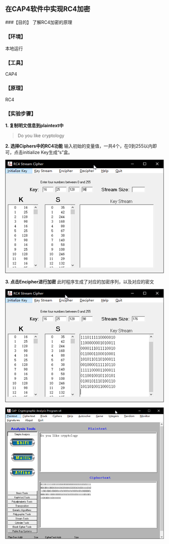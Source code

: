 ## 在CAP4软件中实现RC4加密
###【目的】
了解RC4加密的原理
### 【环境】
本地运行
### 【工具】
CAP4
### 【原理】
RC4
### 【实验步骤】
**1. 复制明文信息到plaintext中**

>Do you like cryptology

**2. 选择Ciphers中的RC4功能**
输入初始的变量值，一共4个，在0到255以内即可，点击initialize Key生成“s”盒。

![](files_for_writeup/2-1.png)

**3. 点击Encipher进行加密**
此时程序生成了对应的加密序列，以及对应的密文

![](files_for_writeup/2-2.png)

![](files_for_writeup/2-3.png)
